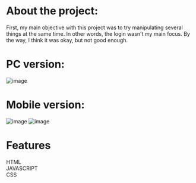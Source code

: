 # About the project:
<p>First, my main objective with this project was to try manipulating several things at the same time. In other words, the login wasn't my main focus. By the way, I think it was okay, but not good enough.</p>

# PC version:

![image](https://github.com/user-attachments/assets/3e5860f2-264f-4219-aa8f-0433c437f6f5)

# Mobile version:

![image](https://github.com/user-attachments/assets/ec845984-c4bd-4f8d-af28-66db72ab21e2)
![image](https://github.com/user-attachments/assets/51085c42-8732-4126-91d7-31f34a485ea0)

# Features

HTML <br>
JAVASCRIPT <br>
CSS <br>
